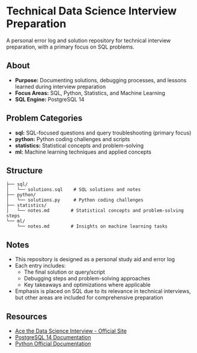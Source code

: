 # Technical Data Science Interview Preparation
A personal error log and solution repository for technical interview preparation, with a primary focus on SQL problems.

## About
- **Purpose:** Documenting solutions, debugging processes, and lessons learned during interview preparation
- **Focus Areas:** SQL, Python, Statistics, and Machine Learning
- **SQL Engine:** PostgreSQL 14

## Problem Categories
- **sql:** SQL-focused questions and query troubleshooting (primary focus)
- **python:** Python coding challenges and scripts
- **statistics:** Statistical concepts and problem-solving
- **ml:** Machine learning techniques and applied concepts

## Structure
```plaintext
├── sql/
│   └── solutions.sql    # SQL solutions and notes
├── python/
│   └── solutions.py     # Python coding challenges
├── statistics/
│   └── notes.md        # Statistical concepts and problem-solving steps
└── ml/
    └── notes.md        # Insights on machine learning tasks
```

## Notes
- This repository is designed as a personal study aid and error log
- Each entry includes:
  - The final solution or query/script
  - Debugging steps and problem-solving approaches
  - Key takeaways and optimizations where applicable
- Emphasis is placed on SQL due to its relevance in technical interviews, but other areas are included for comprehensive preparation

## Resources
- [Ace the Data Science Interview - Official Site](https://www.acethedatascienceinterview.com)
- [PostgreSQL 14 Documentation](https://www.postgresql.org/docs/14/index.html)
- [Python Official Documentation](https://docs.python.org/3/)
